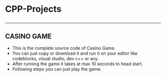 # CPP-Projects <hr>
## CASINO GAME 
* This is the complete source code of Casino Game.
* You can just copy or download it and run it on your editor like codeblocks, visual studio, dev c++ or any.
* After running the game it takes at max 10 seconds to head start.
* Following steps you can just play the game. 
